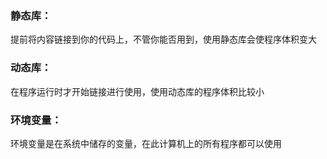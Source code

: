 ### 静态库：

提前将内容链接到你的代码上，不管你能否用到，使用静态库会使程序体积变大

### 动态库：

在程序运行时才开始链接进行使用，使用动态库的程序体积比较小

### 环境变量：

环境变量是在系统中储存的变量，在此计算机上的所有程序都可以使用

